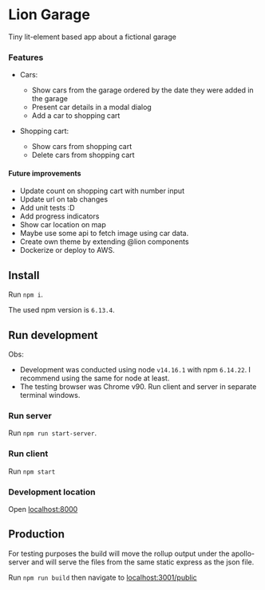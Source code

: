 # Lion Garage

Tiny lit-element based app about a fictional garage

### Features

* Cars:
  * Show cars from the garage ordered by the date they were added in the garage
  * Present car details in a modal dialog
  * Add a car to shopping cart

* Shopping cart:
  * Show cars from shopping cart
  * Delete cars from shopping cart 
  
#### Future improvements

* Update count on shopping cart with number input
* Update url on tab changes
* Add unit tests :D
* Add progress indicators
* Show car location on map
* Maybe use some api to fetch image using car data.  
* Create own theme by extending @lion components
* Dockerize or deploy to AWS.

## Install

Run `npm i`.

The used npm version is `6.13.4`.

## Run development

Obs: 
* Development was conducted using node `v14.16.1` with npm `6.14.22`. I recommend using the same for node at least.
* The testing browser was Chrome v90.
Run client and server in separate terminal windows.

### Run server

Run `npm run start-server`.

### Run client

Run `npm start`

### Development location

Open [localhost:8000](http://localhost:8000)

## Production 

For testing purposes the build will move the rollup output under the apollo-server and will serve the files from the same static express as the json file.

Run `npm run build` then navigate to [localhost:3001/public](http://localhost:3001/public)
